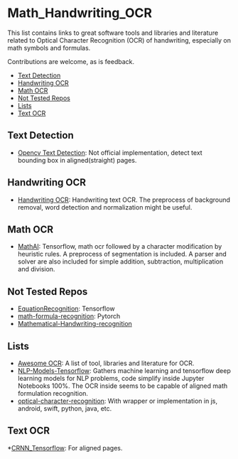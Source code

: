# Math_Handwriting_OCR
This list contains links to great software tools and libraries and literature related to Optical Character Recognition (OCR) of handwriting, especially on math symbols and formulas.

Contributions are welcome, as is feedback.

<!-- BEGIN-MARKDOWN-TOC -->
* [Text Detection](#text-detection)
* [Handwriting OCR](#)
* [Math OCR](#math-ocr)
* [Not Tested Repos](#not-tested-repos)
* [Lists](#lists)
* [Text OCR](#text-ocr)
    
<!-- END-MARKDOWN-TOC -->


## Text Detection
* [Opencv Text Detection](https://www.pyimagesearch.com/2018/08/20/opencv-text-detection-east-text-detector/): Not 
official implementation, detect text bounding box in aligned(straight) pages.

## Handwriting OCR
* [Handwriting OCR](https://github.com/Breta01/handwriting-ocr): Handwriting text OCR. The preprocess of background 
removal, word detection and normalization might be useful.

## Math OCR
* [MathAI](https://github.com/Roujack/mathAI): Tensorflow, math ocr followed by a character modification by heuristic
rules. A preprocess of segmentation is included. A parser and solver are also included for simple addition, 
subtraction, multiplication and division.

## Not Tested Repos
* [EquationRecognition](https://github.com/LArchCS/Handwritten-Equation-Recognition-Tensorflow): Tensorflow
* [math-formula-recognition](https://github.com/jungomi/math-formula-recognition): Pytorch
* [Mathematical-Handwriting-recognition](https://github.com/Emmarex/Mathematical-Handwriting-recognition)

## Lists
* [Awesome OCR](https://github.com/kba/awesome-ocr): A list of tool, libraries and literature for OCR.
* [NLP-Models-Tensorflow](https://github.com/huseinzol05/NLP-Models-Tensorflow): Gathers machine learning and 
tensorflow deep learning models for NLP problems, code simplify inside Jupyter Notebooks 100%. The OCR inside seems to
be capable of aligned math formulation recognition.
* [optical-character-recognition](https://github.com/topics/optical-character-recognition): With wrapper or implementation
 in js, android, swift, python, java, etc.

## Text OCR
*[CRNN_Tensorflow](https://github.com/MaybeShewill-CV/CRNN_Tensorflow): For aligned pages.